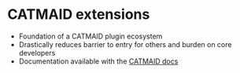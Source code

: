 # CATMAID extensions

- Foundation of a CATMAID plugin ecosystem
- Drastically reduces barrier to entry for others and burden on core developers
- Documentation available with the [CATMAID docs](https://catmaid.readthedocs.io/en/stable/extensions.html)
